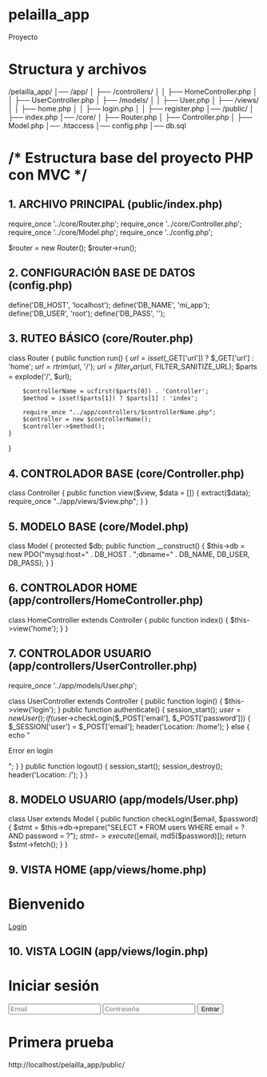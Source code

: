 # pelailla_app
Proyecto

# Structura y archivos
/pelailla_app/
│── /app/
│   ├── /controllers/
│   │   ├── HomeController.php
│   │   ├── UserController.php
│   ├── /models/
│   │   ├── User.php
│   ├── /views/
│   │   ├── home.php
│   │   ├── login.php
│   │   ├── register.php
│── /public/
│   ├── index.php
│── /core/
│   ├── Router.php
│   ├── Controller.php
│   ├── Model.php
│── .htaccess
│── config.php
│── db.sql


# /* Estructura base del proyecto PHP con MVC */

## 1. ARCHIVO PRINCIPAL (public/index.php)

require_once '../core/Router.php';
require_once '../core/Controller.php';
require_once '../core/Model.php';
require_once '../config.php';

$router = new Router();
$router->run();

## 2. CONFIGURACIÓN BASE DE DATOS (config.php)

define('DB_HOST', 'localhost');
define('DB_NAME', 'mi_app');
define('DB_USER', 'root');
define('DB_PASS', '');

## 3. RUTEO BÁSICO (core/Router.php)

class Router {
    public function run() {
        $url = isset($_GET['url']) ? $_GET['url'] : 'home';
        $url = rtrim($url, '/');
        $url = filter_var($url, FILTER_SANITIZE_URL);
        $parts = explode('/', $url);
        
        $controllerName = ucfirst($parts[0]) . 'Controller';
        $method = isset($parts[1]) ? $parts[1] : 'index';
        
        require_once "../app/controllers/$controllerName.php";
        $controller = new $controllerName();
        $controller->$method();
    }
}

## 4. CONTROLADOR BASE (core/Controller.php)

class Controller {
    public function view($view, $data = []) {
        extract($data);
        require_once "../app/views/$view.php";
    }
}

## 5. MODELO BASE (core/Model.php)

class Model {
    protected $db;
    public function __construct() {
        $this->db = new PDO("mysql:host=" . DB_HOST . ";dbname=" . DB_NAME, DB_USER, DB_PASS);
    }
}

## 6. CONTROLADOR HOME (app/controllers/HomeController.php)

class HomeController extends Controller {
    public function index() {
        $this->view('home');
    }
}

## 7. CONTROLADOR USUARIO (app/controllers/UserController.php)

require_once '../app/models/User.php';

class UserController extends Controller {
    public function login() {
        $this->view('login');
    }
    public function authenticate() {
        session_start();
        $user = new User();
        if ($user->checkLogin($_POST['email'], $_POST['password'])) {
            $_SESSION['user'] = $_POST['email'];
            header('Location: /home');
        } else {
            echo "<p>Error en login</p>";
        }
    }
    public function logout() {
        session_start();
        session_destroy();
        header('Location: /');
    }
}

## 8. MODELO USUARIO (app/models/User.php)

class User extends Model {
    public function checkLogin($email, $password) {
        $stmt = $this->db->prepare("SELECT * FROM users WHERE email = ? AND password = ?");
        $stmt->execute([$email, md5($password)]);
        return $stmt->fetch();
    }
}

## 9. VISTA HOME (app/views/home.php)

<!DOCTYPE html>
<html>
<head><title>Inicio</title></head>
<body>
    <h1>Bienvenido</h1>
    <a href="/user/login">Login</a>
</body>
</html>

## 10. VISTA LOGIN (app/views/login.php)

<!DOCTYPE html>
<html>
<head><title>Login</title></head>
<body>
    <h1>Iniciar sesión</h1>
    <form action="/user/authenticate" method="POST">
        <input type="email" name="email" placeholder="Email" required>
        <input type="password" name="password" placeholder="Contraseña" required>
        <button type="submit">Entrar</button>
    </form>
</body>
</html>

# Primera prueba
http://localhost/pelailla_app/public/
